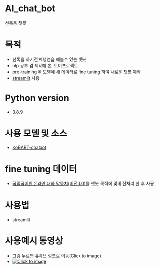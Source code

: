 # AI_chat_bot

선톡용 챗봇


# 목적
- 선톡을 하기전 예행연습 해볼수 있는 챗봇
- nlp 공부 겸 제작해 본, 토이프로젝트
- pre-training 된 모델에 새 데이터로 fine tuning 하여 새로운 챗봇 제작
- [streamlit][1] 사용

# Python version
- 3.8.9

# 사용 모델 및 소스
- [KoBART-chatbot][2]

# fine tuning 데이터
- [국립국어원 온라인 대화 말뭉치(버전 1.0)][3]를 챗봇 목적에 맞게 전처리 한 후 사용

# 사용법
- streamlit

# 사용예시 동영상
- 그림 누르면 유튜브 링크로 이동(Click to image)
- [![Click to image](https://img.youtube.com/vi/_DorcEtJUzg/0.jpg)](https://www.youtube.com/watch?v=_DorcEtJUzg)


[1]: https://github.com/streamlit/streamlit
[2]: https://github.com/haven-jeon/KoBART-chatbot
[3]: https://drive.google.com/file/d/1qSw2IXOPhn_3QbQ4p-yEwoLeNT3PGBER/view?usp=sharing
